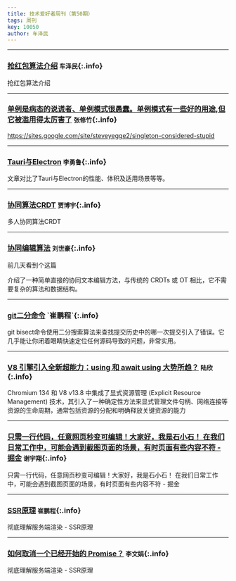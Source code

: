 ```yaml
---
title: 技术爱好者周刊（第50期）
tags: 周刊
key: 10050
author: 车泽民
---
```

---

### [抢红包算法介绍](https://juejin.cn/post/7512642238833360948) `车泽民`{:.info}

抢红包算法介绍

---
### [单例是病态的说谎者、单例模式很愚蠢。单例模式有一些好的用途,但它被滥用得太厉害了](https://testing.googleblog.com/2008/08/by-miko-hevery-so-you-join-new-project.html) `张修竹`{:.info}

https://sites.google.com/site/steveyegge2/singleton-considered-stupid

---
### [Tauri与Electron](https://mp.weixin.qq.com/s/7hmb2uidV73EMpsRYMWuQg) `李勇鲁`{:.info}

文章对比了Tauri与Electron的性能、体积及适用场景等等。

---
### [协同算法CRDT](https://juejin.cn/post/7490425439757664271?searchId=202506120900232A43488C0A68FE9F8D44) `贾博宇`{:.info}

多人协同算法CRDT

---
### [协同编辑算法](https://mp.weixin.qq.com/s/x5unnNN8ots_NchzlcMt2A) `刘世豪`{:.info}

前几天看到个这篇

介绍了一种简单直接的协同文本编辑方法，与传统的 CRDTs 或 OT 相比，它不需要复杂的算法和数据结构。

---
### [git二分命令]([https://mp.weixin.qq.com/s/0F-WnXg82NY9yiO2Ss9c1Q](https://git-scm.com/docs/git-bisect/zh_HANS-CN)) `崔鹏程`{:.info}

git bisect命令使用二分搜索算法来查找提交历史中的哪一次提交引入了错误。它几乎能让你闭着眼睛快速定位任何源码导致的问题，非常实用。

---
### [V8 引擎引入全新超能力：using 和 await using 大势所趋？](https://mp.weixin.qq.com/s/lsMyVGUrzb5mhlqBiOVOew) `陆欣`{:.info}

Chromium 134 和 V8 v13.8 中集成了显式资源管理 (Explicit Resource Management) 技术，其引入了一种确定性方法来显式管理文件句柄、网络连接等资源的生命周期，通常包括资源的分配和明确释放关键资源的能力

---
### [只需一行代码，任意网页秒变可编辑！大家好，我是石小石！ 在我们日常工作中，可能会遇到截图页面的场景，有时页面有些内容不符 - 掘金](https://juejin.cn/post/7491188995164897320) `谢宇翔`{:.info}

只需一行代码，任意网页秒变可编辑！大家好，我是石小石！ 在我们日常工作中，可能会遇到截图页面的场景，有时页面有些内容不符 - 掘金

---
### [SSR原理](https://github.com/yacan8/blog/issues/30) `崔鹏程`{:.info}

彻底理解服务端渲染 - SSR原理

---
### [如何取消一个已经开始的 Promise？](https://mp.weixin.qq.com/s/O4ej_zb_sKoJcCamCmmvAA) `李文娟`{:.info}

彻底理解服务端渲染 - SSR原理
